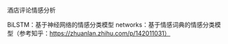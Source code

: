 酒店评论情感分析

BiLSTM：基于神经网络的情感分类模型
networks：基于情感词典的情感分类模型（参考知乎：https://zhuanlan.zhihu.com/p/142011031）


